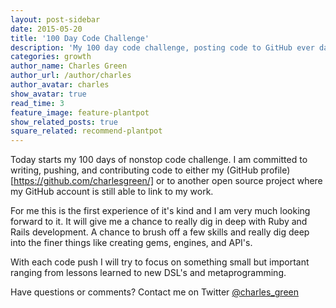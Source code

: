 ```yaml
---
layout: post-sidebar
date: 2015-05-20
title: '100 Day Code Challenge'
description: 'My 100 day code challenge, posting code to GitHub ever day for 100 days.'
categories: growth
author_name: Charles Green
author_url: /author/charles
author_avatar: charles
show_avatar: true
read_time: 3
feature_image: feature-plantpot
show_related_posts: true
square_related: recommend-plantpot
---
```



Today starts my 100 days of nonstop code challenge. I am committed to writing, pushing, and contributing code to either my (GitHub profile)[https://github.com/charlesgreen/] or to another open source project where my GitHub account is still able to link to my work.

For me this is the first experience of it's kind and I am very much looking forward to it. It will give me a chance to really dig in deep with Ruby and Rails development. A chance to brush off a few skills and really dig deep into the finer things like creating gems, engines, and API's.

With each code push I will try to focus on something small but important ranging from lessons learned to new DSL's and metaprogramming. 

Have questions or comments? Contact me on Twitter [@charles_green](https://twitter.com/charles_green)
